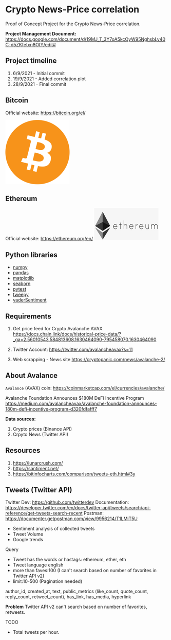 # Crypto News-Price correlation

Proof of Concept Project for the Crypto News-Price correlation.

**Project Management Document:** <https://docs.google.com/document/d/19MJ_T_3Y7oA5kcOyW95NghsbLv40C-d5ZKfetxn8OtY/edit#>

## Project timeline

1. 6/9/2021 - Initial commit
2. 19/9/2021 - Added correlation plot
3. 28/9/2021 - Final commit

## Bitcoin
Official website: https://bitcoin.org/el/

<img src="https://github.com/lazaros-23/crypto-news-price-correlation/blob/main/assets/btc_logo.png" width="200" height="200" />

## Ethereum

Official website: <https://ethereum.org/en/>
<img src="https://github.com/lazaros-23/crypto-news-price-correlation/blob/main/assets/ethereum_logo.png" width="200" height="100" />

## Python libraries

* [numpy](https://numpy.org/)
* [pandas](https://pandas.pydata.org/)
* [matplotlib](https://matplotlib.org/)
* [seaborn](https://seaborn.pydata.org/)
* [pytest](https://docs.pytest.org/)
* [tweepy](https://docs.tweepy.org/en/latest/index.html)
* [vaderSentiment](https://pypi.org/project/vaderSentiment/)

## Requirements

1. Get price feed for Crypto Avalanche AVAX
<https://docs.chain.link/docs/historical-price-data/?_ga=2.56010543.584813608.1630464090-795458070.1630464090>

2. Twitter Account:
<https://twitter.com/avalancheavax?s=11>

3. Web scrapping - News site
<https://cryptopanic.com/news/avalanche-2/>

## About Avalance

`Avalance` (AVAX) coin: <https://coinmarketcap.com/el/currencies/avalanche/>

Avalanche Foundation Announces $180M DeFi Incentive Program
<https://medium.com/avalancheavax/avalanche-foundation-announces-180m-defi-incentive-program-d320fdfafff7>

**Data sources:**

1. Crypto prices (Binance API)
2. Crpyto News (Twitter API)

## Resources

1. https://lunarcrush.com/
2. https://santiment.net/
3. https://bitinfocharts.com/comparison/tweets-eth.html#3y

## Tweets (Twitter API)

Twitter Dev: https://github.com/twitterdev
Documentation: https://developer.twitter.com/en/docs/twitter-api/tweets/search/api-reference/get-tweets-search-recent
Postman: https://documenter.getpostman.com/view/9956214/T1LMiT5U

* Sentiment analysis of collected tweets
* Tweet Volume
* Google trends

Query

* Tweet has the words or hastags: ethereum, ether, eth
* Tweet language english
* more than faves:100 (I can't search based on number of favorites in Twitter API v2)
* limit:10-500 (Pagination needed)

author_id, created_at, text, public_metrics (like_count, quote_count, reply_count, retweet_count), has_link, has_media, hyperlink

**Problem**
Twitter API v2 can't search based on number of favorites, retweets.

TODO
 
* Total tweets per hour.
